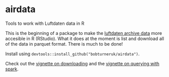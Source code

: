 # airdata

Tools to work with Luftdaten data in R

This is the beginning of a package to make the [luftdaten archive data](http://archive.luftdaten.info) more accesible in R (RStudio). What it does at the moment is list and download all of the data in parquet format. There is much to be done!

Install using `devtools::install_github("bobturneruk/airdata")`.

Check out the [vignette on downloading](vignettes/download_files.Rmd) and the [vignette on querying with spark](vignettes/query_parquet_files.Rmd).

